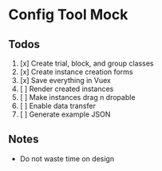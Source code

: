 # Config Tool Mock

## Todos
1. [x] Create trial, block, and group classes
2. [x] Create instance creation forms
3. [x] Save everything in Vuex
4. [ ] Render created instances
5. [ ] Make instances drag n dropable
6. [ ] Enable data transfer
7. [ ] Generate example JSON

## Notes
- Do not waste time on design

